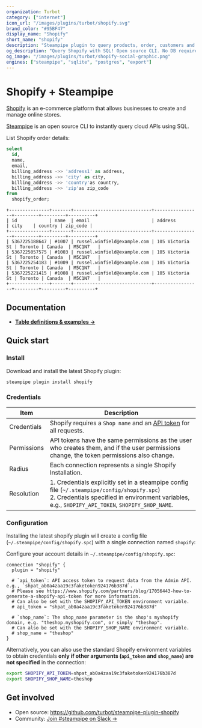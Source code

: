 ```yaml
---
organization: Turbot
category: ["internet"]
icon_url: "/images/plugins/turbot/shopify.svg"
brand_color: "#95BF47"
display_name: "Shopify"
short_name: "shopify"
description: "Steampipe plugin to query products, order, customers and more from Shopify."
og_description: "Query Shopify with SQL! Open source CLI. No DB required."
og_image: "/images/plugins/turbot/shopify-social-graphic.png"
engines: ["steampipe", "sqlite", "postgres", "export"]
---
```


# Shopify + Steampipe

[Shopify](https://shopify.com/) is an e-commerce platform that allows businesses to create and manage online stores.

[Steampipe](https://steampipe.io) is an open source CLI to instantly query cloud APIs using SQL.

List Shopify order details:

```sql
select
  id,
  name,
  email,
  billing_address ->> 'address1' as address,
  billing_address ->> 'city' as city,
  billing_address ->> 'country'as country,
  billing_address ->> 'zip'as zip_code
from
  shopify_order;
```

```
+---------------+-------+-----------------------------+-----------------+---------+---------+----------+
| id            | name  | email                       | address         | city    | country | zip_code |
+---------------+-------+-----------------------------+-----------------+---------+---------+----------+
| 5367225188647 | #1007 | russel.winfield@example.com | 105 Victoria St | Toronto | Canada  | M5C1N7   |
| 5367225057575 | #1003 | russel.winfield@example.com | 105 Victoria St | Toronto | Canada  | M5C1N7   |
| 5367225254183 | #1009 | russel.winfield@example.com | 105 Victoria St | Toronto | Canada  | M5C1N7   |
| 5367225221415 | #1008 | russel.winfield@example.com | 105 Victoria St | Toronto | Canada  | M5C1N7   |
+---------------+-------+-----------------------------+-----------------+---------+---------+----------+
```

## Documentation

- **[Table definitions & examples →](/plugins/turbot/shopify/tables)**

## Quick start

### Install

Download and install the latest Shopify plugin:

```bash
steampipe plugin install shopify
```

### Credentials

| Item        | Description                                                                                                                                                                                           |
| ----------- | ----------------------------------------------------------------------------------------------------------------------------------------------------------------------------------------------------- |
| Credentials | Shopify requires a `Shop name` and an [API token](https://shopify.dev/docs/apps/auth/admin-app-access-tokens) for all requests.                                                                |
| Permissions | API tokens have the same permissions as the user who creates them, and if the user permissions change, the token permissions also change.                                                         |
| Radius      | Each connection represents a single Shopify Installation.                                                                                                                                           |
| Resolution  | 1. Credentials explicitly set in a steampipe config file (`~/.steampipe/config/shopify.spc`)<br />2. Credentials specified in environment variables, e.g., `SHOPIFY_API_TOKEN`, `SHOPIFY_SHOP_NAME`. |

### Configuration

Installing the latest shopify plugin will create a config file (`~/.steampipe/config/shopify.spc`) with a single connection named `shopify`:

Configure your account details in `~/.steampipe/config/shopify.spc`:

```hcl
connection "shopify" {
  plugin = "shopify"

  # `api_token`: API access token to request data from the Admin API. e.g., `shpat_ab0a4zaa19c3faketoken924176b387d`.
  # Please see https://www.shopify.com/partners/blog/17056443-how-to-generate-a-shopify-api-token for more information.
  # Can also be set with the SHOPIFY_API_TOKEN environment variable.
  # api_token = "shpat_ab0a4zaa19c3faketoken924176b387d"

  # `shop_name`: The shop_name parameter is the shop's myshopify domain, e.g. "theshop.myshopify.com", or simply "theshop".
  # Can also be set with the SHOPIFY_SHOP_NAME environment variable.
  # shop_name = "theshop"
}
```

Alternatively, you can also use the standard Shopify environment variables to obtain credentials **only if other arguments (`api_token` and `shop_name`) are not specified** in the connection:

```sh
export SHOPIFY_API_TOKEN=shpat_ab0a4zaa19c3faketoken924176b387d
export SHOPIFY_SHOP_NAME=theshop
```

## Get involved

- Open source: https://github.com/turbot/steampipe-plugin-shopify
- Community: [Join #steampipe on Slack →](https://turbot.com/community/join)
